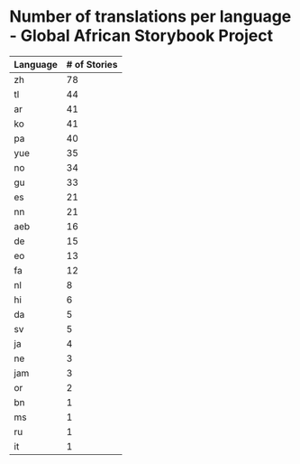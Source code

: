 # Number of translations per language - Global African Storybook Project

Language | # of Stories
-------- | ------------
zh | 78
tl | 44
ar | 41
ko | 41
pa | 40
yue | 35
no | 34
gu | 33
es | 21
nn | 21
aeb | 16
de | 15
eo | 13
fa | 12
nl | 8
hi | 6
da | 5
sv | 5
ja | 4
ne | 3
jam | 3
or | 2
bn | 1
ms | 1
ru | 1
it | 1
